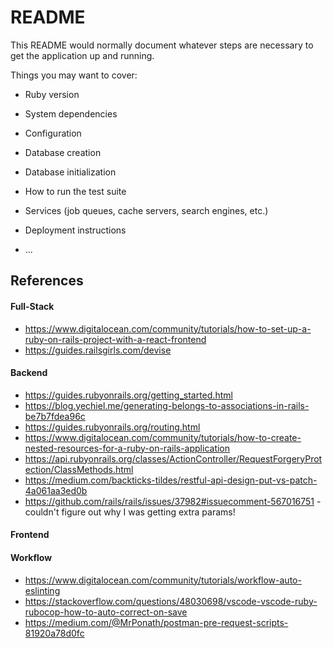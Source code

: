 # README

This README would normally document whatever steps are necessary to get the
application up and running.

Things you may want to cover:

* Ruby version

* System dependencies

* Configuration

* Database creation

* Database initialization

* How to run the test suite

* Services (job queues, cache servers, search engines, etc.)

* Deployment instructions

* ...

## References
#### Full-Stack
* https://www.digitalocean.com/community/tutorials/how-to-set-up-a-ruby-on-rails-project-with-a-react-frontend
* https://guides.railsgirls.com/devise

#### Backend
* https://guides.rubyonrails.org/getting_started.html
* https://blog.yechiel.me/generating-belongs-to-associations-in-rails-be7b7fdea96c
* https://guides.rubyonrails.org/routing.html
* https://www.digitalocean.com/community/tutorials/how-to-create-nested-resources-for-a-ruby-on-rails-application
* https://api.rubyonrails.org/classes/ActionController/RequestForgeryProtection/ClassMethods.html
* https://medium.com/backticks-tildes/restful-api-design-put-vs-patch-4a061aa3ed0b
* https://github.com/rails/rails/issues/37982#issuecomment-567016751 - couldn't figure out why I was getting extra params!

#### Frontend

#### Workflow
* https://www.digitalocean.com/community/tutorials/workflow-auto-eslinting
* https://stackoverflow.com/questions/48030698/vscode-vscode-ruby-rubocop-how-to-auto-correct-on-save
* https://medium.com/@MrPonath/postman-pre-request-scripts-81920a78d0fc